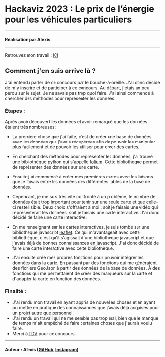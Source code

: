 # Hackaviz 2023 : Le prix de l’énergie pour les véhicules particuliers

----

#### Réalisation par Alexis

----

Retrouvez mon travail : [ICI](https://alexis06030631.github.io/hackaviz2023/)

## Comment j'en suis arrivé là ?

J'ai entendu parler de ce concours par le bouche-à-oreille. J'ai donc décidé de m'y inscrire et de participer à ce concours.
Au départ, j'étais un peu perdu sur le sujet. Je ne savais pas trop quoi faire. J'ai ainsi commencé à chercher des méthodes pour représenter les données.


### Étapes :

Après avoir découvert les données et avoir remarqué que les données étaient très nombreuses :
- La première chose que j'ai faite, c'est de créer une base de données avec les données que j'avais récupérées afin de pouvoir les manipuler plus facilement et de pouvoir les utiliser pour créer des cartes.

- En cherchant des méthodes pour représenter les données, j'ai trouvé une bibliothèque python qui s'appelle [folium](https://python-visualization.github.io/folium/). Cette bibliothèque permet de représenter des données sur une carte.
- Ensuite j'ai commencé à créer mes premières cartes avec les liaisons que je faisais entre les données des différentes tables de la base de données.
- Cependant, je me suis très vite confronté à un problème, le nombre de données était trop important pour tenir sur une seule carte et que celle-ci reste lisible. Deux choix s'offraient à moi : soit je faisais une vidéo qui représenterait les données, soit je faisais une carte interactive. J'ai donc décidé de faire une carte interactive.
- En me renseignant sur les cartes interactives, je suis tombé sur une bibliothèque javascript [leaflet](https://leafletjs.com/). Ce qui m'avantageait avec cette bibliothèque, c'est qu'il s'agissait d'une bibliothèque javascript et que j'avais déjà de bonnes connaissances en javascript. J'ai donc décidé de faire une carte interactive avec cette bibliothèque.
- J'ai ensuite créé mes propres fonctions pour pouvoir intégrer les données dans la carte. En passant par des fonctions qui me généraient des fichiers GeoJson à partir des données de la base de données. À des fonctions qui me permettaient de créer des marqueurs sur la carte et d'adapter la carte en fonction des données.



### Finalité :

- J'ai rendu mon travail en ayant appris de nouvelles choses et en ayant pu mettre en pratique des connaissances que j'avais déjà acquises pour un projet autre que personnel.
- J'ai rendu un travail qui ne me semble pas trop mal, bien que le manque de temps m'ait empêché de faire certaines choses que j'aurais voulu faire.
- Merci à [TDV](https://toulouse-dataviz.fr/) pour ce concours.

----

#### Auteur : Alexis ([GitHub](https://github.com/Alexis06030631), [Instagram](https://www.instagram.com/leko_system/))
